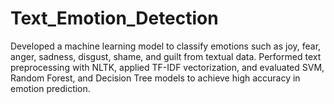 # Text_Emotion_Detection
Developed a machine learning model to classify emotions such as joy, fear, anger, sadness, disgust, shame, and guilt from textual data. Performed text preprocessing with NLTK, applied TF-IDF vectorization, and evaluated SVM, Random Forest, and Decision Tree models to achieve high accuracy in emotion prediction.
